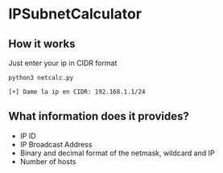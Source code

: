# IPSubnetCalculator

## How it works

Just enter your ip in CIDR format

```
python3 netcalc.py

[+] Dame la ip en CIDR: 192.168.1.1/24
```
## What information does it provides?

- IP ID
- IP Broadcast Address
- Binary and decimal format of the netmask, wildcard and IP
- Number of hosts
